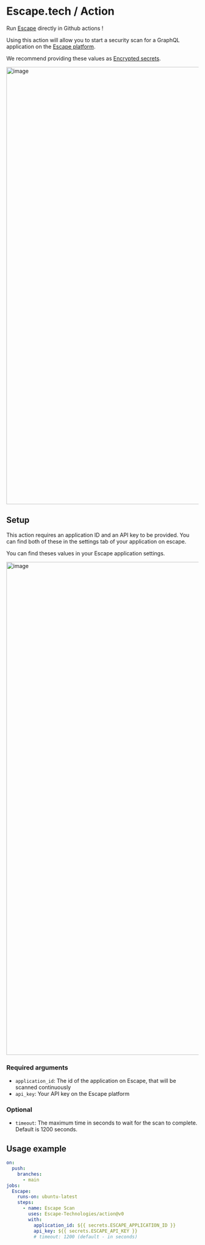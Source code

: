 # Escape.tech / Action

Run [Escape](https://escape.tech) directly in Github actions !

Using this action will allow you to start a security scan for a GraphQL application on the [Escape platform](https://app.escape.tech).

We recommend providing these values as [Encrypted secrets](https://docs.github.com/en/actions/security-guides/encrypted-secrets).

<img width="1144" alt="image" src="https://user-images.githubusercontent.com/29194680/190671188-b2ff835d-ab05-4023-a6d5-27e8bff43cdb.png">

## Setup

This action requires an application ID and an API key to be provided. You can find both of these in the settings tab of your application on escape.

You can find theses values in your Escape application settings.

<img width="1290" alt="image" src="https://user-images.githubusercontent.com/29194680/190670679-9f0c4557-ec62-44df-8e63-2cdd29ddbb1b.png">

### Required arguments

- `application_id`: The id of the application on Escape, that will be scanned continuously
- `api_key`: Your API key on the Escape platform

### Optional

- `timeout`: The maximum time in seconds to wait for the scan to complete. Default is 1200 seconds.

## Usage example

```yaml
on:
  push:
    branches:
      - main
jobs:
  Escape:
    runs-on: ubuntu-latest
    steps:
      - name: Escape Scan
        uses: Escape-Technologies/action@v0
        with:
          application_id: ${{ secrets.ESCAPE_APPLICATION_ID }}
          api_key: ${{ secrets.ESCAPE_API_KEY }}
          # timeout: 1200 (default - in seconds)
```
